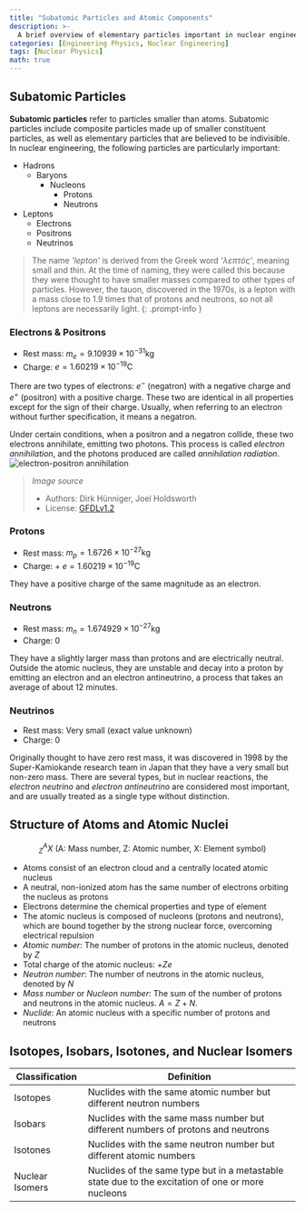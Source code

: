```yaml
---
title: "Subatomic Particles and Atomic Components"
description: >-
  A brief overview of elementary particles important in nuclear engineering, such as electrons, protons, neutrons, photons, and neutrinos, and an examination of the structure of atoms and atomic nuclei.
categories: [Engineering Physics, Nuclear Engineering]
tags: [Nuclear Physics]
math: true
---
```


## Subatomic Particles
**Subatomic particles** refer to particles smaller than atoms. Subatomic particles include composite particles made up of smaller constituent particles, as well as elementary particles that are believed to be indivisible.
In nuclear engineering, the following particles are particularly important:

- Hadrons
  - Baryons
    - Nucleons
      - Protons
      - Neutrons
- Leptons
  - Electrons
  - Positrons
  - Neutrinos

> The name *'lepton'* is derived from the Greek word *'λεπτός'*, meaning small and thin. At the time of naming, they were called this because they were thought to have smaller masses compared to other types of particles. However, the tauon, discovered in the 1970s, is a lepton with a mass close to 1.9 times that of protons and neutrons, so not all leptons are necessarily light.
{: .prompt-info }

### Electrons & Positrons
- Rest mass: $m_e = 9.10939 \times 10^{-31} \text{kg}$
- Charge: $e = 1.60219 \times 10^{-19} \text{C}$

There are two types of electrons: $e^-$ (negatron) with a negative charge and $e^+$ (positron) with a positive charge. These two are identical in all properties except for the sign of their charge. Usually, when referring to an electron without further specification, it means a negatron.

Under certain conditions, when a positron and a negatron collide, these two electrons annihilate, emitting two photons. This process is called *electron annihilation*, and the photons produced are called *annihilation radiation*.  
![electron-positron annihilation](https://upload.wikimedia.org/wikipedia/commons/0/0a/ElectronPositronAnnihilation.svg)
> *Image source*
> - Authors: Dirk Hünniger, Joel Holdsworth
> - License: [GFDLv1.2](https://www.gnu.org/licenses/old-licenses/fdl-1.2.html)

### Protons
- Rest mass: $m_p = 1.6726 \times 10^{-27} \text{kg}$
- Charge: + $e = 1.60219 \times 10^{-19} \text{C}$

They have a positive charge of the same magnitude as an electron.

### Neutrons
- Rest mass: $m_n = 1.674929 \times 10^{-27} \text{kg}$
- Charge: $0$ 

They have a slightly larger mass than protons and are electrically neutral. Outside the atomic nucleus, they are unstable and decay into a proton by emitting an electron and an electron antineutrino, a process that takes an average of about 12 minutes.

### Neutrinos
- Rest mass: Very small (exact value unknown)
- Charge: $0$

Originally thought to have zero rest mass, it was discovered in 1998 by the Super-Kamiokande research team in Japan that they have a very small but non-zero mass. There are several types, but in nuclear reactions, the *electron neutrino* and *electron antineutrino* are considered most important, and are usually treated as a single type without distinction.

## Structure of Atoms and Atomic Nuclei

$$ ^A_Z X \ (\text{A: Mass number, Z: Atomic number, X: Element symbol})$$

- Atoms consist of an electron cloud and a centrally located atomic nucleus
- A neutral, non-ionized atom has the same number of electrons orbiting the nucleus as protons
- Electrons determine the chemical properties and type of element
- The atomic nucleus is composed of nucleons (protons and neutrons), which are bound together by the strong nuclear force, overcoming electrical repulsion
- *Atomic number*: The number of protons in the atomic nucleus, denoted by $Z$
- Total charge of the atomic nucleus: +$Ze$
- *Neutron number*: The number of neutrons in the atomic nucleus, denoted by $N$
- *Mass number* or *Nucleon number*: The sum of the number of protons and neutrons in the atomic nucleus. $A=Z+N.$
- *Nuclide*: An atomic nucleus with a specific number of protons and neutrons

## Isotopes, Isobars, Isotones, and Nuclear Isomers

| Classification | Definition |
| --- | --- |
| Isotopes | Nuclides with the same atomic number but different neutron numbers |
| Isobars | Nuclides with the same mass number but different numbers of protons and neutrons |
| Isotones | Nuclides with the same neutron number but different atomic numbers |
| Nuclear Isomers | Nuclides of the same type but in a metastable state due to the excitation of one or more nucleons |
